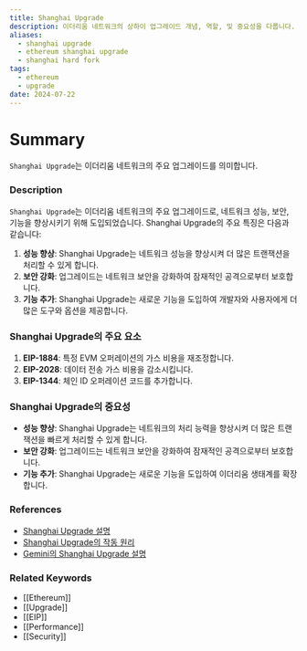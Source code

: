 ```yaml
---
title: Shanghai Upgrade
description: 이더리움 네트워크의 상하이 업그레이드 개념, 역할, 및 중요성을 다룹니다.
aliases:
  - shanghai upgrade
  - ethereum shanghai upgrade
  - shanghai hard fork
tags:
  - ethereum
  - upgrade
date: 2024-07-22
---
```


# Summary

`Shanghai Upgrade`는 이더리움 네트워크의 주요 업그레이드를 의미합니다.

### Description

`Shanghai Upgrade`는 이더리움 네트워크의 주요 업그레이드로, 네트워크 성능, 보안, 기능을 향상시키기 위해 도입되었습니다. Shanghai Upgrade의 주요 특징은 다음과 같습니다:

1. **성능 향상**: Shanghai Upgrade는 네트워크 성능을 향상시켜 더 많은 트랜잭션을 처리할 수 있게 합니다.
2. **보안 강화**: 업그레이드는 네트워크 보안을 강화하여 잠재적인 공격으로부터 보호합니다.
3. **기능 추가**: Shanghai Upgrade는 새로운 기능을 도입하여 개발자와 사용자에게 더 많은 도구와 옵션을 제공합니다.

### Shanghai Upgrade의 주요 요소

1. **EIP-1884**: 특정 EVM 오퍼레이션의 가스 비용을 재조정합니다.
2. **EIP-2028**: 데이터 전송 가스 비용을 감소시킵니다.
3. **EIP-1344**: 체인 ID 오퍼레이션 코드를 추가합니다.

### Shanghai Upgrade의 중요성

- **성능 향상**: Shanghai Upgrade는 네트워크의 처리 능력을 향상시켜 더 많은 트랜잭션을 빠르게 처리할 수 있게 합니다.
- **보안 강화**: 업그레이드는 네트워크 보안을 강화하여 잠재적인 공격으로부터 보호합니다.
- **기능 추가**: Shanghai Upgrade는 새로운 기능을 도입하여 이더리움 생태계를 확장합니다.

### References

- [Shanghai Upgrade 설명](https://en.wikipedia.org/wiki/Ethereum#Shanghai_Upgrade)
- [Shanghai Upgrade의 작동 원리](https://ethereum.org/en/glossary/#shanghai-upgrade)
- [Gemini의 Shanghai Upgrade 설명](https://www.gemini.com/cryptopedia/search?query=shanghai-upgrade)

### Related Keywords

- [[Ethereum]]
- [[Upgrade]]
- [[EIP]]
- [[Performance]]
- [[Security]]
